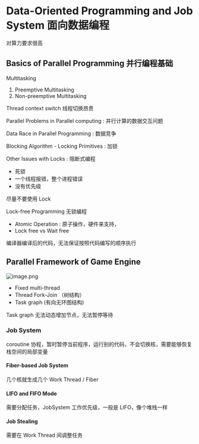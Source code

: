 # Data-Oriented Programming and Job System 面向数据编程

对算力要求很高

## Basics of Parallel Programming 并行编程基础

Multitasking

1. Preemptive Multitasking
2. Non-preemptive Multitasking

Thread context switch 线程切换昂贵

Parallel Problems in Parallel computing : 并行计算的数据交互问题

Data Race in Parallel Programming : 数据竞争

Blocking Algorithm - Locking Primitives : 加锁

Other Issues with Locks : 阻断式编程

- 死锁
- 一个线程报错，整个进程错误
- 没有优先级

尽量不要使用 Lock

Lock-free Programming 无锁编程

- Atomic Operation : 原子操作，硬件来支持，
- Lock free vs Wait free

编译器编译后的代码，无法保证按照代码编写的顺序执行

## Parallel Framework of Game Engine

![image.png](https://image-1253155090.cos.ap-nanjing.myqcloud.com/202508292008621.png)

- Fixed multi-thread
- Thread Fork-Join （树结构）
- Task graph (有向无环图结构)

Task graph 无法动态增加节点，无法暂停等待

### Job System

coroutine 协程，暂时暂停当前程序，运行别的代码，不会切换核，需要能够恢复栈空间的局部变量

#### Fiber-based Job System

几个核就生成几个 Work Thread / Fiber

#### LIFO and FIFO Mode

需要分配任务，JobSystem 工作优先级，一般是 LIFO，像个堆栈一样

#### Job Stealing

需要在 Work Thread 间调整任务
